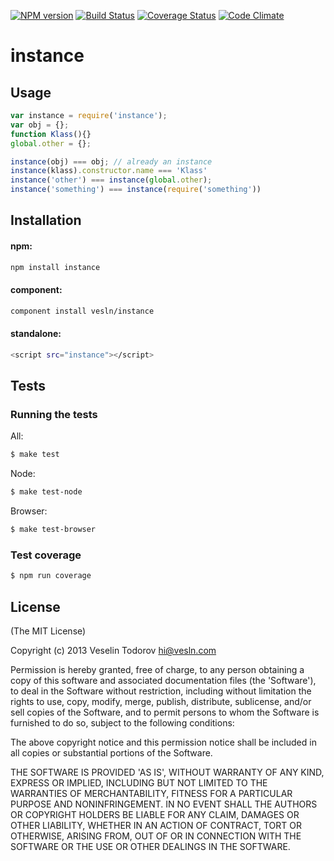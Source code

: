 [![NPM version](https://badge.fury.io/js/instance.png)](http://badge.fury.io/js/instance)
[![Build Status](https://secure.travis-ci.org/vesln/instance.png)](http://travis-ci.org/vesln/instance)
[![Coverage Status](https://coveralls.io/repos/vesln/instance/badge.png?branch=master)](https://coveralls.io/r/vesln/instance?branch=master)
[![Code Climate](https://codeclimate.com/github/vesln/instance.png)](https://codeclimate.com/github/vesln/instance)

# instance

## Usage

```js
var instance = require('instance');
var obj = {};
function Klass(){}
global.other = {};

instance(obj) === obj; // already an instance
instance(klass).constructor.name === 'Klass'
instance('other') === instance(global.other);
instance('something') === instance(require('something'))
```

## Installation

#### npm:

```bash
npm install instance
```

#### component:

```bash
component install vesln/instance
```

#### standalone:

```bash
<script src="instance"></script>
```

## Tests

### Running the tests

All:

```bash
$ make test
```

Node:

```bash
$ make test-node
```

Browser:

```bash
$ make test-browser
```

### Test coverage

```bash
$ npm run coverage
```

## License

(The MIT License)

Copyright (c) 2013 Veselin Todorov <hi@vesln.com>

Permission is hereby granted, free of charge, to any person obtaining
a copy of this software and associated documentation files (the
'Software'), to deal in the Software without restriction, including
without limitation the rights to use, copy, modify, merge, publish,
distribute, sublicense, and/or sell copies of the Software, and to
permit persons to whom the Software is furnished to do so, subject to
the following conditions:

The above copyright notice and this permission notice shall be
included in all copies or substantial portions of the Software.

THE SOFTWARE IS PROVIDED 'AS IS', WITHOUT WARRANTY OF ANY KIND,
EXPRESS OR IMPLIED, INCLUDING BUT NOT LIMITED TO THE WARRANTIES OF
MERCHANTABILITY, FITNESS FOR A PARTICULAR PURPOSE AND NONINFRINGEMENT.
IN NO EVENT SHALL THE AUTHORS OR COPYRIGHT HOLDERS BE LIABLE FOR ANY
CLAIM, DAMAGES OR OTHER LIABILITY, WHETHER IN AN ACTION OF CONTRACT,
TORT OR OTHERWISE, ARISING FROM, OUT OF OR IN CONNECTION WITH THE
SOFTWARE OR THE USE OR OTHER DEALINGS IN THE SOFTWARE.
